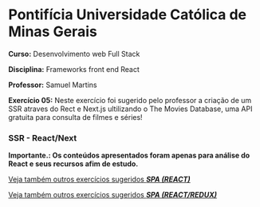 # Pontifícia Universidade Católica de Minas Gerais

 **Curso:** Desenvolvimento web Full Stack
 
 **Disciplina:** Frameworks front end React
 
 **Professor:** Samuel Martins
 
 **Exercício 05:**  Neste exercício foi sugerido pelo professor a criação de um SSR atraves do Rect e Next.js ultilizando o The Movies Database, uma API gratuita para consulta de filmes e séries!
  ### SSR - React/Next
 **Importante.: Os conteúdos apresentados foram apenas para análise do React e seus recursos afim de estudo.**
 
 [Veja também outros exercícios sugeridos **_SPA (REACT)_**](https://github.com/IgorMundim/react_movies-spa.git)
 
 [Veja também outros exercícios sugeridos **_SPA (REACT/REDUX)_**](https://github.com/IgorMundim/react-redux_movies-spa.git)
